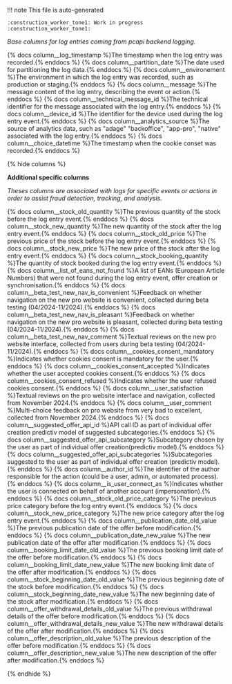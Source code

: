 !!! note
    This file is auto-generated

    :construction_worker_tone1: Work in progress :construction_worker_tone1:


*Base columns for log entries coming from pcapi backend logging.*

{% docs column__log_timestamp %}The timestamp when the log entry was recorded.{% enddocs %}
{% docs column__partition_date %}The date used for partitioning the log data.{% enddocs %}
{% docs column__environement %}The environment in which the log entry was recorded, such as production or staging.{% enddocs %}
{% docs column__message %}The message content of the log entry, describing the event or action.{% enddocs %}
{% docs column__technical_message_id %}The technical identifier for the message associated with the log entry.{% enddocs %}
{% docs column__device_id %}The identifier for the device used during the log entry event.{% enddocs %}
{% docs column__analytics_source %}The source of analytics data, such as "adage" "backoffice", "app-pro", "native" associated with the log entry.{% enddocs %}
{% docs column__choice_datetime %}The timestamp when the cookie conset was recorded.{% enddocs %}

{% hide columns %}

**Additional specific columns**

*Theses columns are associated with logs for specific events or actions in order to assist fraud detection, tracking, and analysis.*

{% docs column__stock_old_quantity %}The previous quantity of the stock before the log entry event.{% enddocs %}
{% docs column__stock_new_quantity %}The new quantity of the stock after the log entry event.{% enddocs %}
{% docs column__stock_old_price %}The previous price of the stock before the log entry event.{% enddocs %}
{% docs column__stock_new_price %}The new price of the stock after the log entry event.{% enddocs %}
{% docs column__stock_booking_quantity %}The quantity of stock booked during the log entry event.{% enddocs %}
{% docs column__list_of_eans_not_found %}A list of EANs (European Article Numbers) that were not found during the log entry event, offer creation or synchronisation.{% enddocs %}
{% docs column__beta_test_new_nav_is_convenient %}Feedback on whether navigation on the new pro website is convenient, collected during beta testing (04/2024-11/2024).{% enddocs %}
{% docs column__beta_test_new_nav_is_pleasant %}Feedback on whether navigation on the new pro website is pleasant, collected during beta testing (04/2024-11/2024).{% enddocs %}
{% docs column__beta_test_new_nav_comment %}Textual reviews on the new pro website interface, collected from users during beta testing (04/2024-11/2024).{% enddocs %}
{% docs column__cookies_consent_mandatory %}Indicates whether cookies consent is mandatory for the user.{% enddocs %}
{% docs column__cookies_consent_accepted %}Indicates whether the user accepted cookies consent.{% enddocs %}
{% docs column__cookies_consent_refused %}Indicates whether the user refused cookies consent.{% enddocs %}
{% docs column__user_satisfaction %}Textual reviews on the pro website interface and navigation, collected from November 2024.{% enddocs %}
{% docs column__user_comment %}Multi-choice feedback on pro website from very bad to excellent, collected from November 2024.{% enddocs %}
{% docs column__suggested_offer_api_id %}API call ID as part of individual offer creation predictiv model of suggested subcategories.{% enddocs %}
{% docs column__suggested_offer_api_subcategory %}Subcategory chosen by the user as part of individual offer creation(predictiv model).{% enddocs %}
{% docs column__suggested_offer_api_subcategories %}Subcategories suggested to the user as part of individual offer creation (predictiv model).{% enddocs %}
{% docs column__author_id %}The identifier of the author responsible for the action (could be a user, admin, or automated process).{% enddocs %}
{% docs column__is_user_connect_as %}Indicates whether the user is connected on behalf of another account (impersonation).{% enddocs %}
{% docs column__stock_old_price_category %}The previous price category before the log entry event.{% enddocs %}
{% docs column__stock_new_price_category %}The new price category after the log entry event.{% enddocs %}
{% docs column__publication_date_old_value %}The previous publication date of the offer before modification.{% enddocs %}
{% docs column__publication_date_new_value %}The new publication date of the offer after modification.{% enddocs %}
{% docs column__booking_limit_date_old_value %}The previous booking limit date of the offer before modification.{% enddocs %}
{% docs column__booking_limit_date_new_value %}The new booking limit date of the offer after modification.{% enddocs %}
{% docs column__stock_beginning_date_old_value %}The previous beginning date of the stock before modification.{% enddocs %}
{% docs column__stock_beginning_date_new_value %}The new beginning date of the stock after modification.{% enddocs %}
{% docs column__offer_withdrawal_details_old_value %}The previous withdrawal details of the offer before modification.{% enddocs %}
{% docs column__offer_withdrawal_details_new_value %}The new withdrawal details of the offer after modification.{% enddocs %}
{% docs column__offer_description_old_value %}The previous description of the offer before modification.{% enddocs %}
{% docs column__offer_description_new_value %}The new description of the offer after modification.{% enddocs %}

{% endhide %}
